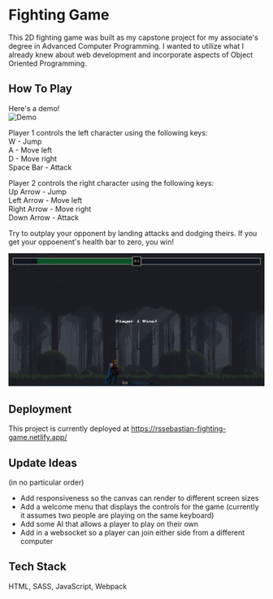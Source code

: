 # Fighting Game

This 2D fighting game was built as my capstone project for my associate's degree in Advanced Computer Programming. I wanted to utilize what I already knew about web development and incorporate aspects of Object Oriented Programming.

## How To Play

Here's a demo!  
![Demo](docs/demo.gif)

Player 1 controls the left character using the following keys:  
W - Jump  
A - Move left  
D - Move right  
Space Bar - Attack

Player 2 controls the right character using the following keys:  
Up Arrow - Jump  
Left Arrow - Move left  
Right Arrow - Move right  
Down Arrow - Attack

Try to outplay your opponent by landing attacks and dodging theirs. If you get your oppoenent's health bar to zero, you win!

![p1Victory](docs/p1victory.png)

## Deployment

This project is currently deployed at https://rssebastian-fighting-game.netlify.app/

## Update Ideas

(in no particular order)

- Add responsiveness so the canvas can render to different screen sizes
- Add a welcome menu that displays the controls for the game (currently it assumes two people are playing on the same keyboard)
- Add some AI that allows a player to play on their own
- Add in a websocket so a player can join either side from a different computer

## Tech Stack

HTML, SASS, JavaScript, Webpack
